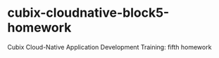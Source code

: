 # cubix-cloudnative-block5-homework
Cubix Cloud-Native Application Development Training: fifth homework
